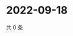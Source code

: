 # 2022-09-18

共 0 条

<!-- BEGIN WEIBO -->
<!-- 最后更新时间 Sun Sep 18 2022 12:27:44 GMT+0800 (China Standard Time) -->

<!-- END WEIBO -->
